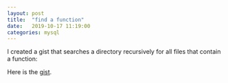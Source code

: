 ```yaml
---
layout: post
title:  "find a function"
date:   2019-10-17 11:19:00
categories: mysql
---
```

I created a gist that searches a directory recursively for all files that contain a function:

Here is the [gist](https://gist.github.com/boehmrya/aaa7c17fc0523c0538034efad207fa6d).
